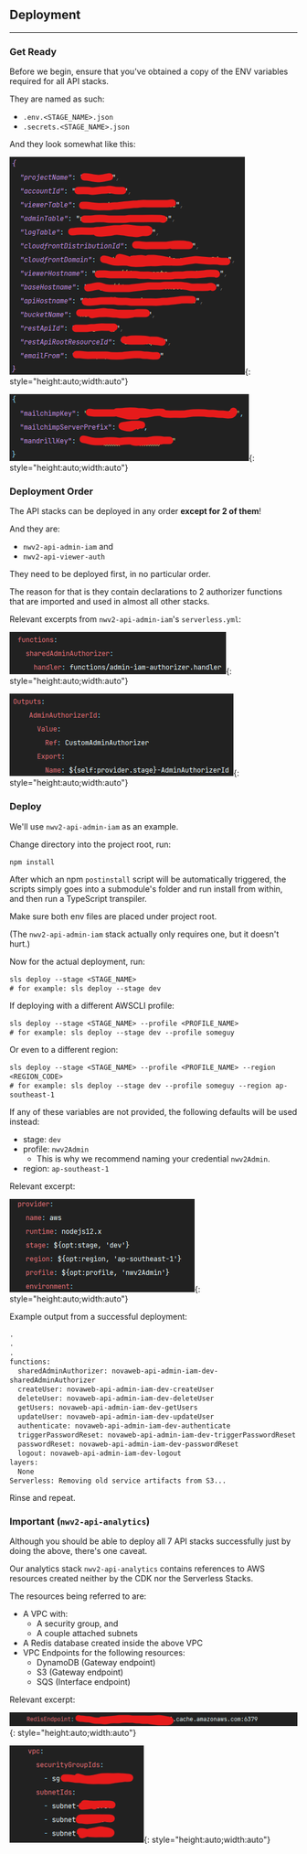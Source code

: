 ## Deployment

---

### Get Ready

Before we begin, ensure that you've obtained a copy of the ENV variables required for all API stacks.

They are named as such:

- `.env.<STAGE_NAME>.json`
- `.secrets.<STAGE_NAME>.json`

And they look somewhat like this:

![Screenshot](../assets/env-sample.png){: style="height:auto;width:auto"}

![Screenshot](../assets/secret-sample.png){: style="height:auto;width:auto"}

### Deployment Order

The API stacks can be deployed in any order **except for 2 of them**!

And they are:

- `nwv2-api-admin-iam` and
- `nwv2-api-viewer-auth`

They need to be deployed first, in no particular order.

The reason for that is they contain declarations to 2 authorizer functions that are imported and used
in almost all other stacks.

Relevant excerpts from `nwv2-api-admin-iam`'s `serverless.yml`:

![Screenshot](../assets/authorizer-declaration-1.png){: style="height:auto;width:auto"}

![Screenshot](../assets/authorizer-declaration-2.png){: style="height:auto;width:auto"}

### Deploy

We'll use `nwv2-api-admin-iam` as an example.

Change directory into the project root, run:

```shell
npm install
```

After which an npm `postinstall` script will be automatically triggered, the scripts simply goes into
a submodule's folder and run install from within, and then run a TypeScript transpiler.

Make sure both env files are placed under project root.

(The `nwv2-api-admin-iam` stack actually only requires one, but it doesn't hurt.)

Now for the actual deployment, run:

```shell
sls deploy --stage <STAGE_NAME>
# for example: sls deploy --stage dev
```

If deploying with a different AWSCLI profile:

```shell
sls deploy --stage <STAGE_NAME> --profile <PROFILE_NAME>
# for example: sls deploy --stage dev --profile someguy
```

Or even to a different region:

```shell
sls deploy --stage <STAGE_NAME> --profile <PROFILE_NAME> --region <REGION_CODE>
# for example: sls deploy --stage dev --profile someguy --region ap-southeast-1
```

If any of these variables are not provided, the following defaults will be used instead:

- stage: `dev`
- profile: `nwv2Admin`
    - This is why we recommend naming your credential `nwv2Admin`.
- region: `ap-southeast-1`

Relevant excerpt:

![Screenshot](../assets/default-stage-variables.png){: style="height:auto;width:auto"}

Example output from a successful deployment:

```shell
.
.
.
functions:
  sharedAdminAuthorizer: novaweb-api-admin-iam-dev-sharedAdminAuthorizer
  createUser: novaweb-api-admin-iam-dev-createUser
  deleteUser: novaweb-api-admin-iam-dev-deleteUser
  getUsers: novaweb-api-admin-iam-dev-getUsers
  updateUser: novaweb-api-admin-iam-dev-updateUser
  authenticate: novaweb-api-admin-iam-dev-authenticate
  triggerPasswordReset: novaweb-api-admin-iam-dev-triggerPasswordReset
  passwordReset: novaweb-api-admin-iam-dev-passwordReset
  logout: novaweb-api-admin-iam-dev-logout
layers:
  None
Serverless: Removing old service artifacts from S3...
```

Rinse and repeat.

### Important (`nwv2-api-analytics`)

Although you should be able to deploy all 7 API stacks successfully just by doing the above, there's
one caveat.

Our analytics stack `nwv2-api-analytics` contains references to AWS resources created neither
by the CDK nor the Serverless Stacks.

The resources being referred to are:

- A VPC with:
    - A security group, and
    - A couple attached subnets
- A Redis database created inside the above VPC
- VPC Endpoints for the following resources:
    - DynamoDB (Gateway endpoint)
    - S3 (Gateway endpoint)
    - SQS (Interface endpoint)
    
Relevant excerpt:

![Screenshot](../assets/redis-yml.png){: style="height:auto;width:auto"}

![Screenshot](../assets/vpc-yml.png){: style="height:auto;width:auto"}
